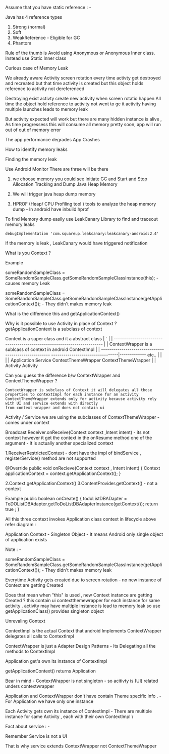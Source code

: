 Assume that you have static reference  : - 


Java has 4 reference types 
1. Strong (normal)
2. Soft
3. WeakReference - Eligible for GC 
4. Phantom

Rule of the thumb is Avoid using Anonymous or Anonymous Inner class. Instead use 
Static Inner class 


Curious case of Memory Leak

We already aware Activity screen rotation every time activty get destroyed and recreated but that 
time activity is created but this object holds reference to activity not dereferenced 

Destroying exist activty 
create new activity when screen rotatio happen 
All time the object hold reference to activity not went to gc it activity having multiple launches 
leads to memory leak 

But activity expected will work but there are many hidden instance is alive , As time progressess
this will consume all memory pretty soon, app will run out of out of memory error 


The app performance degrades 
App Crashes 

How to identify memory leaks 

Finding the memory leak 

Use Android Monitor 
There are three will be there 

1. we choose memory you could see Initiate GC and Start and Stop Allocation Tracking and Dump Java 
Heap Memory 

1. We will trigger java heap dump memory 
2. HPROF (Heap/ CPU Profiling tool ) tools to analyze the heap memory dump  - In android have 
inbuild hprof 



To find Memory dump easily use LeakCanary Library to find and traceout memory leaks 

    debugImplementation 'com.squareup.leakcanary:leakcanary-android:2.4'

If the memory is leak , LeakCanary would have triggered notification  

What is you Context ? 

Example 

someRandomSampleClass  = SomeRandomSampleClass.getSomeRandomSampleClassInstance(this); - causes memory Leak 

someRandomSampleClass  = SomeRandomSampleClass.getSomeRandomSampleClassInstance(getApplicationContext()); - They didn't makes memory leak


What is the difference this and getApplicationContext()

Why is it possible to use Activity in place of Context ?
getApplicationContext is a subclass of context 


Context is a super class and it a abstract class
                            |
`                           | 
                            |
                 ------------------------------------------------------------------------
                 |                                                                      |
     ContextWrapper is a sublcass of context in android                           ContextImpl
                             |
                            | 
     ----------------------------------------------------- ---------------------------------|------------- etc..
     |                       |                          |                                   |
   Application            Service                 ContextThemeWrapper                ContextThemeWrapper
                                                        |                                   |
                                                     Activity                           Activity 
                                                     
                                                     
Can you guess the difference b/w ContextWrapper and ContextThemeWrapper ?

    ContextWrapper is subclass of Context it will delegates all those properties to contextImpl for each instance for an activity 
    ContextThemeWrapper extends only for activity because activity rely with UI and service extends with directly 
    from context wrapper and does not contain ui


Activity / Service we are using the subclasses of ContextThemeWrapper  - comes under context 

Broadcast Receiver.onReceive(Context context ,Intent intent) - its not context however it get the 
context in the onResume method one of the argument - It is actually another specialized context 

1.ReceiverRestrictedContext - dont have the impl of bindService , registerService() method are not 
supported

@Override
public void onRecieve(Context context , Intent intent) {
Context applicationContext = context.getApplicationContext();
}

2.Context.getApplicationContext()
3.ContentProvider.getContext() - not a context 

Example 
public boolean onCreate() {
      todoListDBADapter = ToDOListDBAdapter.getToDoListDBAdapterInstance(getContext());
      return true ;
}


All this three context invokes Application class context in lifecycle above refer diagram :

Application Context - Singleton Object - It means Android only single object of application exists 


Note : - 

someRandomSampleClass  = SomeRandomSampleClass.getSomeRandomSampleClassInstance(getApplicationContext()); - They didn't makes memory leak

Everytime Activity gets created due to screen rotation - no new instance of Context are getting 
Created 



Does that mean when "this"  is used , new Context instance are getting Created ?
this contain ui contextthemewrapper for each instance for same activity . activity may have multiple instance is lead to memory leak so use getApplicationClass() provides
 singleton object 


Unrevaling Context 


ContextImpl  is the actual Context that android Implements ContextWrapper delegates all calls to 
ContextImpl

ContextWrapper is just a Adapter Design Patterns - Its Delegating all the methods to ContextImpl



Application get's own its instance of ContextImpl

getApplicationContext() returns Application 


Bear in mind - ContextWrapper is not singleton - so acitivty is (UI) related unders contextwrapper 

Application and ContextWrapper don't have contain Theme specific  info . - For Application we have only one instance 

Each Activity gets own its instance of ContextImpl - There are multiple instance for same Activity , each with their own ContextImpl \



Fact about service : - 

Remember Service is not a UI

That is why service extends ContextWrapper not ContextThemeWrapper